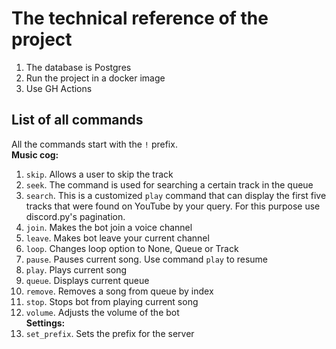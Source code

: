 # The technical reference of the project

1. The database is Postgres
2. Run the project in a docker image
3. Use GH Actions

## List of all commands
All the commands start with the `!` prefix.\
**Music cog:**
1. `skip`. Allows a user to skip the track
2. `seek`. The command is used for searching a certain track in the queue
3. `search`. This is a customized `play` command that can display the first five tracks that were found on YouTube by your query. For this purpose use discord.py's pagination.
4. `join`. Makes the bot join a voice channel
5. `leave`. Makes bot leave your current channel
6. `loop`. Changes loop option to None, Queue or Track
7. `pause`. Pauses current song. Use command `play` to resume
8. `play`. Plays current song
9. `queue`. Displays current queue
10. `remove`. Removes a song from queue by index
11. `stop`. Stops bot from playing current song
12. `volume`. Adjusts the volume of the bot\
**Settings:** 
13. `set_prefix`. Sets the prefix for the server